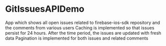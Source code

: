 # GitIssuesAPIDemo

App which shows all open issues related to firebase-ios-sdk repository and the comments from various users
Caching is implemented so that issues persist for 24 hours. After the time period, the issues are updated with fresh data
Pagination is implemented for both issues and related comments
